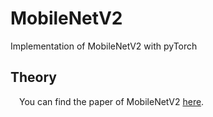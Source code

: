 # MobileNetV2
Implementation of MobileNetV2 with pyTorch
## Theory
&emsp;You can find the paper of MobileNetV2 [here](https://arxiv.org/abs/1801.04381).
